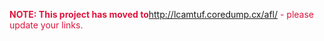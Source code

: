 <font color='crimson'><b>NOTE: This project has moved to</b><a href='http://lcamtuf.coredump.cx/afl/'><a href='http://lcamtuf.coredump.cx/afl/'>http://lcamtuf.coredump.cx/afl/</a></a> - please update your links. 